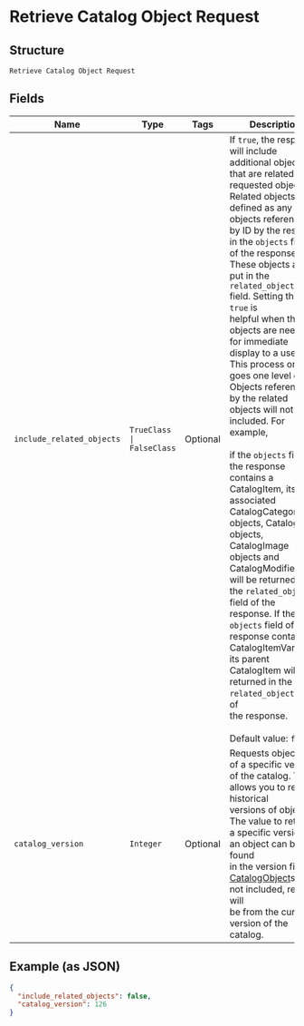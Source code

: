 
# Retrieve Catalog Object Request

## Structure

`Retrieve Catalog Object Request`

## Fields

| Name | Type | Tags | Description |
|  --- | --- | --- | --- |
| `include_related_objects` | `TrueClass \| FalseClass` | Optional | If `true`, the response will include additional objects that are related to the<br>requested objects. Related objects are defined as any objects referenced by ID by the results in the `objects` field<br>of the response. These objects are put in the `related_objects` field. Setting this to `true` is<br>helpful when the objects are needed for immediate display to a user.<br>This process only goes one level deep. Objects referenced by the related objects will not be included. For example,<br><br>if the `objects` field of the response contains a CatalogItem, its associated<br>CatalogCategory objects, CatalogTax objects, CatalogImage objects and<br>CatalogModifierLists will be returned in the `related_objects` field of the<br>response. If the `objects` field of the response contains a CatalogItemVariation,<br>its parent CatalogItem will be returned in the `related_objects` field of<br>the response.<br><br>Default value: `false` |
| `catalog_version` | `Integer` | Optional | Requests objects as of a specific version of the catalog. This allows you to retrieve historical<br>versions of objects. The value to retrieve a specific version of an object can be found<br>in the version field of [CatalogObject](../../doc/models/catalog-object.md)s. If not included, results will<br>be from the current version of the catalog. |

## Example (as JSON)

```json
{
  "include_related_objects": false,
  "catalog_version": 126
}
```

